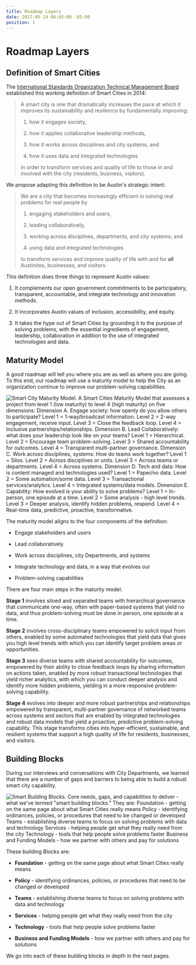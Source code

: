 ```yaml
---
title: Roadmap Layers
date: 2017-05-19 06:03:00 -05:00
position: 1
---
```


# Roadmap Layers

## Definition of Smart Cities

The [International Standards Organization Technical Management Board](https://www.iso.org/files/live/sites/isoorg/files/developing_standards/docs/en/smart_cities_report-jtc1.pdf) established this working definition of Smart Cities in 2014:

> A smart city is one that dramatically increases the pace at which it improves its sustainability and resilience by fundamentally improving:
>
> 1. how it engages society,
>
> 2. how it applies collaborative leadership methods,
>
> 3. how it works across disciplines and city systems, and
>
> 4. how it uses data and integrated technologies
>
> in order to transform services and quality of life to those in and involved with the city (residents, business, visitors).

We propose adapting this definition to be Austin's strategic intent:

> We are a city that becomes increasingly efficient in solving real problems for real people by
>
> 1. engaging stakeholders and users,
>
> 2. leading collaboratively,
>
> 3. working across disciplines, departments, and city systems; and
>
> 4. using data and integrated technologies
>
> to transform services and improve quality of life with and for **all** Austinites, businesses, and visitors.

This definition does three things to represent Austin values:

1. It complements our open government commitments to be participatory, transparent, accountable, and integrate technology and innovation methods.

2. It incorporates Austin values of inclusion, accessibility, and equity.

3. It takes the hype out of Smart Cities by grounding it to the purpose of solving problems, with the essential ingredients of engagement, leadership, collaboration in addition to the use of integrated technologies and data.

## Maturity Model

A good roadmap will tell you where you are as well as where you are going.  To this end, our roadmap will use a maturity model to help the City as an organization continue to improve our problem-solving capabilities.

![Smart City Maturity Model. A Smart Cities Maturity Model that assesses a project from level 1 (low maturity) to level 4 (high maturity) on five dimensions:
Dimension A. Engage society: how openly do you allow others to participate? Level 1 = 1-way/broadcast information. Level 2 = 2-way engagement, receive input. Level 3 = Close the feedback loop. Level 4 = Inclusive partnerships/relationships.
Dimension B. Lead Collaboratively: what does your leadership look like on your teams? Level 1 = Hierarchical. Level 2 = Encourage team problem-solving. Level 3 = Shared accountability for outcomes. Level 4 = Transparent multi-partner governance.
Dimension C. Work across disciplines, systems: How do teams work together? Level 1 = Silos. Level 2 = Across disciplines or units. Level 3 = Across teams or departments. Level 4 = Across systems.
Dimension D. Tech and data: How is content managed and technologies used? Level 1 = Paper/no data. Level 2 = Some automation/some data. Level 3 = Transactional services/analytics. Level 4 = Integrated systems/data models.
Dimension E. Capability: How evolved is your ability to solve problems? Level 1 = In-person, one episode at a time. Level 2 = Some analysis - high level trends. Level 3 = Deeper analysis, identify hidden problems, respond. Level 4 = Real-time data, predictive, proactive, transformative.](/uploads/Smart%20City%20Maturity%20Model.jpg)

The maturity model aligns to the four components of the definition:

* Engage stakeholders and users

* Lead collaboratively

* Work across disciplines, city Departments, and systems

* Integrate technology and data, in a way that evolves our

* Problem-solving capabilities

There are four main steps in the maturity model.

**Stage 1** involves siloed and separated teams with hierarchical governance that communicate one-way, often with paper-based systems that yield no data, and thus problem-solving must be done in person, one episode at a time.

**Stage 2** involves cross-disciplinary teams empowered to solicit input from others, enabled by some automated technologies that yield data that gives you high level trends with which you can identify target problem areas or opportunities.

**Stage 3** sees diverse teams with shared accountability for outcomes, empowered by their ability to close feedback loops by sharing information on actions taken, enabled by more robust transactional technologies that yield richer analytics, with which you can conduct deeper analysis and identify more hidden problems, yielding in a more responsive problem-solving capability.

**Stage 4** evolves into deeper and more robust partnerships and relationships empowered by transparent, multi-partner governance of networked teams across systems and sectors that are enabled by integrated technologies and robust data models that yield a proactive, predictive problem-solving capability. This stage transforms cities into hyper-efficient, sustainable, and resilient systems that support a high quality of life for residents, businesses, and visitors.

## Building Blocks

During our interviews and conversations with City Departments, we learned that there are a number of gaps and barriers to being able to build a robust smart city capability.

![Smart Building Blocks. Core needs, gaps, and capabilities to deliver - what we've termed "smart building blocks." They are:
Foundation - getting on the same page about what Smart Cities really means
Policy - identifying ordinances, policies, or procedures that need to be changed or developed
Teams - establishing diverse teams to focus on solving problems with data and technology
Services - helping people get what they really need from the city
Technology - tools that help people solve problems faster
Business and Funding Models - how we partner with others and pay for solutions](/uploads/Smart%20Building%20Blocks.png)

These building Blocks are:

* **Foundation** - getting on the same page about what Smart Cities really means

* **Policy** - identifying ordinances, policies, or procedures that need to be changed or developed

* **Teams** - establishing diverse teams to focus on solving problems with data and technology

* **Services** - helping people get what they really need from the city

* **Technology** - tools that help people solve problems faster

* **Business and Funding Models** - how we partner with others and pay for solutions

We go into each of these building blocks in depth in the next pages.